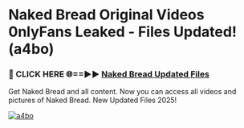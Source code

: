 # Naked Bread Original Videos 0nlyFans Leaked - Files Updated! (a4bo)

<h3>🔴 CLICK HERE 🌐==►► <a href="https://tinyurl.com/up5wt9bj" rel="nofollow">Naked Bread Updated Files</a></h3>

Get Naked Bread and all content. Now you can access all videos and pictures of Naked Bread. New Updated Files 2025!

[![a4bo](https://i.imgur.com/ABiUzMV.gif)](https://tinyurl.com/up5wt9bj)
